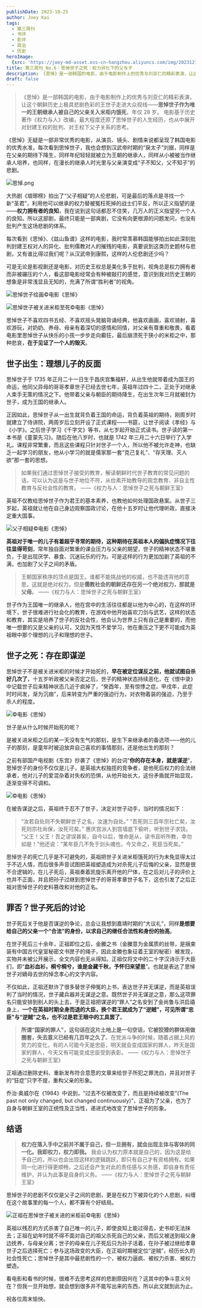 ```yaml
---
publishDate: 2023-10-25
author: Joey Kai
tags:
  - 第三周刊
  - 书评
  - 影评
  - 政治
  - 历史
heroImage:
  {src: 'https://joey-md-asset.oss-cn-hangzhou.aliyuncs.com/img/202312132359502.jpeg', inferSize: true}
title: 第三周刊_No.6｜思悼世子之死：权力异化下的父与子
description: 《思悼》是一部韩国的电影，由于电影制作上的优秀与刘亚仁的精彩表演，让这个朝鲜历史上极具悲剧色彩的王世子走进大众视线——思悼世子作为唯一的王朝继承人被自己的父亲关入米柜内饿死，年仅 28 岁。
draft: false
---
```

> 《思悼》是一部韩国的电影，由于电影制作上的优秀与刘亚仁的精彩表演，让这个朝鲜历史上极具悲剧色彩的王世子走进大众视线——**思悼世子作为唯一的王朝继承人被自己的父亲关入米柜内饿死**，年仅 28 岁。
> 电影基于历史著作《权力与人》改编，最大程度还原了思悼世子的人生经历，也从中展开对封建王权的批判、对王权下父子关系的思考。

《思悼》无疑是一部非常优秀的电影，从演员、镜头、剧情来说都呈现了韩国电影的优秀水准，每次看到思悼世子，我也会想到汉武帝时期的“戾太子”刘据，同样是在父亲的期待下降生，同样年纪轻轻就被立为王朝的继承人，同样从小被被当作继承人培养，也同样，在漫长的继承人时光里与父亲演变成“子不知父，父不知子”的悲剧。

![思悼.png](https://joey-md-asset.oss-cn-hangzhou.aliyuncs.com/img/202310251801440.png)

大热剧《琅琊榜》拍出了“父子相疑”的人伦悲剧，可是最后的落点是寻找一个新“圣君”，利用他可以继承的权力替被冤枉死掉的战士们平反，所以正义指望的是——**权力拥有者的良知**，我在说到这句话都忍不住笑，几万人的正义指望另一个人的良知。所以这部剧，最终只能是一部爽剧，它没有向更根源的问题发问，也没有批判产生这场悲剧的体系。

每次看到《思悼》、《兹山鱼谱》这样的电影，我时常羡慕韩国能够拍出如此深刻批判封建王权对人的异化、批判儒教对人的摧残的电影，真要说到这类历史题材与悲剧，又有谁比得过我们呢？从汉武帝到康熙，这样的人伦悲剧还少吗？

可是无论是影视剧还是电影，对历史王权总是美化多于批判，视角总是权力拥有者而非被碾压的个人，看这部电影经常会有种被敲打的感觉，意识到我对历史王朝的想象是非常浅显且无知的，充满了所谓“胜利者”的视角。

![思悼世子绘画©️电影《思悼》](https://joey-md-asset.oss-cn-hangzhou.aliyuncs.com/img/202310261730552.png)

![思悼世子被关进米柜至死©️电影《思悼》](https://joey-md-asset.oss-cn-hangzhou.aliyuncs.com/img/202310261735711.png)

思悼世子不喜欢四书五经、不喜欢摇头晃脑背诵经典，他喜欢画画，喜欢骑射，喜欢游玩，对奶奶、养母、母亲有着深切的感情和同情，对父亲有尊重和敬畏，看着电影里思悼世子从快乐的小孩一步步走向癫狂，最后崩溃死于狭小的米柜之中，那种悲哀，**在于见证了一个人的毁灭**。

## 世子出生：理想儿子的反面

思悼世子于 1735 年正月二十一日生于昌庆宫集福轩，从出生他就带着成为国王的命运，他同父异母的哥哥孝章世子已经去世七年，英祖年过四十二，正处于对继承人束手无策的情况之下。他带着父亲与朝臣的期待降生，在出生次年三月就被封为世子，成为王国的继承人。

正因如此，思悼世子从一出生就背负着王国的命运，背负着英祖的期待，刚周岁时就建立了侍讲院，两周岁后立刻开设了正式课程—―书筵，让世子阅读《孝经》与《小学》。之后世子学习《千字文》等书，从七岁起开始正式读书。世子读的第一本书是《童蒙先习》。随后在他八岁时，也就是 1742 年三月二十六日举行了入学礼。课程非常繁重，而且这些课程只针对世子一个人，所以他不被允许走神，也缺乏一起学习的朋友，他从小学习的就是儒家那一套“克己复礼”、“存天理、灭人欲”那一套的思想。

>如果我们通过思悼世子接受的教育，解读朝鲜时代世子教育的常见问题的话，可以认为这是与世子地位不符，从俭素开始教导的观念教育、非自主性教育与反社会性的教育。
>——《权力与人：思悼世子之死与朝鲜王室》

英祖不仅教给思悼世子作为君王的基本素养，也教他如何处理国政悬案。从世子三岁起，英祖就让他在自己身边观察国政讨论，在他十五岁时让他代理听政，直接决定重大国事。

![父子相疑©️电影《思悼》](https://joey-md-asset.oss-cn-hangzhou.aliyuncs.com/img/202310261731514.png)

**英祖对于唯一的儿子有着超乎寻常的期待，这种期待在英祖本人的偏执症情况下往往显得苛刻**，常年独自面对繁重的课业压力与父亲的期望，世子的精神状态不堪重负，于是出现厌学、暴食、沉迷玩乐的行为。可是这样的行为更加加剧了英祖的不满，也加剧了父子之间的矛盾。

> 王朝国家秩序的顶点是国王。谁都不能挑战他的权威，也不能违背他的意思，这就是绝对权力。但是**儒教社会的朝鲜还存在另一个绝对权力，那就是父母**。
> ——《权力与人：思悼世子之死与朝鲜王室》

世子作为王国唯一的继承人，他在宫中的生活往往都是以他为中心的，在这样的环境下，世子很难进行社会化的教育，在游戏中他开始喜欢刀剑与武艺，这样的状态和教育，其实是培养了世子的反社会性，他会认为世界上只有自己是重要的，而他唯一想要的又是父亲的认可，又因为天性不爱学习，他在重压之下更不可能成为英祖眼中那个理想的儿子和理想的世子。

## 世子之死：存在即谋逆

思悼世子不是被关进米柜的时候才开始死的，**早在被定位谋反之前，他就试图自杀好几次了**，十五岁听政被父亲否定之后，世子的精神状态持续恶化，在《恨中录》中记载世子后来精神状态几近于疯掉了，“癸酉年，至有惊悸之症。甲戌年，此症时时间发，渐为沉痼”，后来转变为严重的强迫行为，对衣物着装的强迫，乃至于杀人的程度。

![©️电影《思悼》](https://joey-md-asset.oss-cn-hangzhou.aliyuncs.com/img/202310261734381.png)

世子是从什么时候开始死的呢？

是被关进米柜之后的某一天没有生气的那刻，是生下来继承者的备选项——他的儿子的那刻，是童年时被迫放弃自己喜欢的事情那刻，还是他出生的那刻？

之前有部国产电视剧《东宫》抄袭了《思悼》的台词“**你的存在本身，就是谋逆**”，思悼世子的身份不仅仅是儿子，是英祖大权独揽的竞争者，是他死后权力的合法继承者，他对儿子的爱混杂着对失权的恐惧，从他开始长大，这份矛盾就开始显现，逐渐变得不可调和。

![©️电影《思悼》](https://joey-md-asset.oss-cn-hangzhou.aliyuncs.com/img/202310261733783.png)

在被告谋逆之后，英祖终于忍不了世子，决定对世子动手，当时的情况如下：
>“汝若自处则不失朝鲜世子之名，汝速为自处。”
>“吾死则三百年宗社亡矣，汝死则宗社尚保，汝死可矣。”
>惠庆宫派人到宫墙底下偷听，听到世子求饶。
>“父王！父王！吾之谬误甚矣，自今以后，惟命是从，读书且听所教，幸勿如是！”他还说：“某年臣几不免于剑头魂也，今又命之，死臣当死矣。”

思悼世子的死亡几乎是不可避免的，英祖把世子关进米柜饿死的行为未免显得太过于不近人情，而后很多声音试图把英祖塑造成为对杀死儿子后悔的父亲，显然是很不合逻辑的，在儿子死后，英祖奏着凯旋乐离开他的尸体，在之后对儿子的评价上也并不正面，并且把孙子过继到思悼世子的哥哥孝章世子名下，这也引发了之后正祖对思悼世子的史料篡改和对他的正名。

## 罪否？世子死后的讨论

世子死后关于他是否谋逆的争论，总会让我想到嘉靖时期的“大议礼”，同样**是想要给自己的父亲一个“合法”的身份，以求自己的继任合法性和身份的抬高**。

在世子死后三十余年，正祖即位之后，金縢之书（金縢意为金属质的丝带，是捆束装有中国古代皇室秘密文书匣子的绳子，因此金縢也象征着王室的秘密）被发现，实物并未被公开展示，全文内容也无从得知。正祖仅将文中的二十字汉诗示于大臣们，即“**血衫血衫，桐兮桐兮，谁是金藏千秋，予怀归来望思**”。也就是表达了思悼世子对嫡母去世的悼念孝心的文字内容。

不仅如此，正祖还默许了很多替世子伸冤的上书，表达世子并无谋逆，而是英祖误判了当时的情况，世子藏兵器并无谋逆之意。既然世子并无谋逆之意，那么这项罪名只能安排到别人的头上去，于是正祖把谋逆的“罪人”之名安到了金尚鲁与洪启禧身上，**一个在英祖时期全身而退的大臣，换个君王就成为了“逆贼”，可见所谓“忠臣”与“逆贼”之名，也不过是君王眼中的工具罢了**。

> **所谓“国家的罪人”，这句话在这片土地上是一句空话，它被狡猾的群体用做圈套，失去意义已经有几百年之久了**。在党派斗争的时候，随着占据上风的势力的变化，有的人可能今天是忠臣，明天就会变成国家的罪人，昨天是国家的罪人，今天又有可能变成忠臣受到表彰。
> ——《权力与人：思悼世子之死与朝鲜王室》

正祖通过删除史料、重新发布符合意愿的文章来给世子所犯之罪洗白，并且对世子的“狂症”只字不提，重构父亲的形象。

乔治·奥威尔在《1984》中说到，“过去不仅被改变了，而且是持续被改变”(The past not only changed, but changed continuously)”，正祖为了父亲，也为了自身与朝鲜王室的正统性及正当性，递进式地改变了思悼世子的形象。

## 结语

> **权力在落入手中之前并不属于自己，但一旦拥有，就会出现主体与客体的同一化。我即权力，权力即我。** 我会认为权力原本就是自己的，因为这是给予自己的，所以也会出现这样的逻辑跳跃，即只有自己才有资格拥有。如果同一化进行得更顺畅，之后还会产生对此的责任感与义务感，即自身有责任维护，并认为此事是自身的义务。
> ——《权力与人：思悼世子之死与朝鲜王室》

思悼世子的悲剧不仅仅是父子之间的悲剧，更是在权力下被异化的个人悲剧，纠缠在这个故事里的每一个人，都不算有个好结局。

![正祖在思悼世子被关进的米柜前©️电影《思悼》](https://joey-md-asset.oss-cn-hangzhou.aliyuncs.com/img/202310261732791.png)

英祖以残忍的方式杀害了自己唯一的儿子，即使良知上能过得去，史书却无法抹去；正祖在幼年时就不得不面对自己的祖父杀死自己的父亲，而后又被送到祖父身边抚养，与母亲分离；世子的母亲在儿子死后只为孙子活着，在孙子被过继给孝章世子之后选择死亡；参与这场政变的大臣，在正祖时期被定位“逆贼”，经历长久的社会性死亡；思悼世子是其中最悲剧性的一个，被权力逼疯、被权力杀害、被权力塑造。

看电影和看书的时候，很难不去思考这样的悲剧原因何在？这其中的争斗意义何在？但我一旦开始想，就会想到很多并不能写出来的东西，所以此文就到此为止。

祝各位周末愉快。